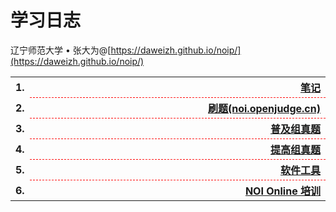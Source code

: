 # 学习日志

辽宁师范大学 &bull; 张大为@[https://daweizh.github.io/noip/](https://daweizh.github.io/noip/)

<table style="border:none;width:100%;">
  <tr>
    <th style="border:0px;text-align:left;width:50px;">1.</th>
    <th style="border:0px; border-bottom:1px dashed red;width:100%;" align="right">
      <a href='notes/'>笔记</a>
    </th>
  </tr>
  <tr>
    <th style="border:0px;text-align:left;width:50px;">2.</th>
    <th style="border:0px; border-bottom:1px dashed red;width:100%;" align="right">
      <a href='noi_openjudge_cn/index.md'>刷题(noi.openjudge.cn)</a>
    </th>
  </tr>
  <tr>
    <th style="border:0px;text-align:left;width:50px;">3.</th>
    <th style="border:0px; border-bottom:1px dashed red;width:100%;" align="right">
      <a href='junior/index.md'>普及组真题</a>
    </th>
  </tr>
  <tr>
    <th style="border:0px;text-align:left;width:50px;">4.</th>
    <th style="border:0px; border-bottom:1px dashed red;width:100%;" align="right">
      <a href='senior/index.md'>提高组真题</a>
    </th>
  </tr>
  <tr>
    <th style="border:0px;text-align:left;width:50px;">5.</th>
    <th style="border:0px; border-bottom:1px dashed red;width:100%;" align="right">
      <a href='tool/index.md'>软件工具</a>
    </th>
  </tr>
  <tr>
    <th style="border:0px;text-align:left;width:50px;">6.</th>
    <th style="border:0px; border-bottom:1px dashed red;width:100%;" align="right">
      <a href='noi_online_tutorial/index.md'>NOI Online 培训</a>
    </th>
  </tr>

</table>



